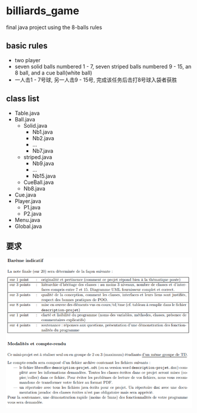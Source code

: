 # billiards_game
final java project using the 8-balls rules
## basic rules
- two player
- seven solid balls numbered 1 - 7, seven striped balls numbered 9 - 15, an 8 ball, and a cue ball(white ball)
- 一人击1 - 7号球, 另一人击9 - 15号, 完成该任务后击打8号球入袋者获胜
## class list
- Table.java
- Ball.java
  - Solid.java
    - Nb1.java
    - Nb2.java
    - ...
    - Nb7.java
  - striped.java
    - Nb9.java
    - ...
    - Nb15.java
  - CueBall.java
  - Nb8.java
- Cue.java
- Player.java
  - P1.java
  - P2.java
- Menu.java
- Global.java
## 要求
![image](https://raw.githubusercontent.com/noob20000405/readme_pic/master/images/java_project_request.png)
